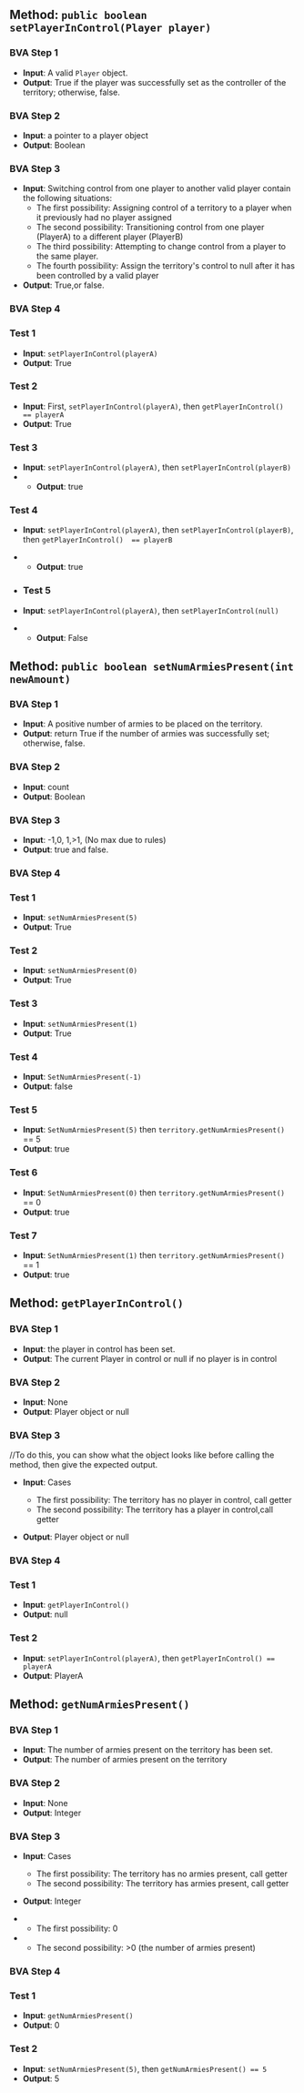 ## Method: `public boolean setPlayerInControl(Player player)`

### BVA Step 1
- **Input**: A valid `Player` object.
- **Output**: True if the player was successfully set as the controller of the territory; otherwise, false.

### BVA Step 2
- **Input**: a pointer to a player object
- **Output**: Boolean

### BVA Step 3
- **Input**: Switching control from one player to another valid player contain the following situations:
  - The first possibility: Assigning control of a territory to a player when it previously had no player assigned
  - The second possibility: Transitioning control from one player (PlayerA) to a different player (PlayerB)
  - The third possibility: Attempting to change control from a player to the same player.
  - The fourth possibility: Assign the territory's control to null after it has been controlled by a valid player
- **Output**: True,or false.
  
### BVA Step 4
### Test 1
- **Input**: `setPlayerInControl(playerA)`
- **Output**: True

### Test 2
- **Input**: First, `setPlayerInControl(playerA)`, then `getPlayerInControl()  == playerA`
- **Output**: True


### Test 3
- **Input**: `setPlayerInControl(playerA)`, then `setPlayerInControl(playerB)`
- - **Output**: true

### Test 4
- **Input**: `setPlayerInControl(playerA)`, then `setPlayerInControl(playerB)`, then `getPlayerInControl()  == playerB`
- - **Output**: true

- ### Test 5
- **Input**: `setPlayerInControl(playerA)`, then `setPlayerInControl(null)`
- - **Output**: False

## Method: `public boolean setNumArmiesPresent(int newAmount)`

### BVA Step 1
- **Input**: A positive number of armies to be placed on the territory.
- **Output**: return True if the number of armies was successfully set; otherwise, false.

### BVA Step 2
- **Input**: count
- **Output**: Boolean

### BVA Step 3
- **Input**: -1,0, 1,>1, (No max due to rules)
- **Output**: true and false.

### BVA Step 4

### Test 1
- **Input**: `setNumArmiesPresent(5)`
- **Output**: True

### Test 2
- **Input**: `setNumArmiesPresent(0)`
- **Output**: True
  
### Test 3
- **Input**: `setNumArmiesPresent(1)`
- **Output**: True

### Test 4
- **Input**: `SetNumArmiesPresent(-1)` 
- **Output**: false

### Test 5
- **Input**: `SetNumArmiesPresent(5)` then `territory.getNumArmiesPresent()` == 5
- **Output**: true

### Test 6
- **Input**: `SetNumArmiesPresent(0)` then `territory.getNumArmiesPresent()` == 0
- **Output**: true

### Test 7
- **Input**: `SetNumArmiesPresent(1)` then `territory.getNumArmiesPresent()` == 1
- **Output**: true


## Method: `getPlayerInControl()`

### BVA Step 1

- **Input**: the player in control has been set.
- **Output**: The current Player in control or null if no player is in control

### BVA Step 2

- **Input**: None
- **Output**: Player object or null

### BVA Step 3
//To do this, you can show what the object looks like before calling the method, then give the expected output.
- **Input**: Cases
  - The first possibility: The territory has no player in control, call getter
  - The second possibility: The territory has a player in control,call getter
  
- **Output**: Player object or null

### BVA Step 4

### Test 1
- **Input**: `getPlayerInControl()`
- **Output**: null

### Test 2
- **Input**: `setPlayerInControl(playerA)`, then `getPlayerInControl() == playerA`
- **Output**: PlayerA


## Method: `getNumArmiesPresent()`

### BVA Step 1

- **Input**: The number of armies present on the territory has been set.
- **Output**: The number of armies present on the territory

### BVA Step 2

- **Input**: None
- **Output**: Integer

### BVA Step 3

- **Input**: Cases
  - The first possibility: The territory has no armies present, call getter
  - The second possibility: The territory has armies present, call getter

- **Output**: Integer
- - The first possibility: 0
- - The second possibility: >0 (the number of armies present)

### BVA Step 4

### Test 1
- **Input**: `getNumArmiesPresent()`
- **Output**: 0

### Test 2
- **Input**: `setNumArmiesPresent(5)`, then `getNumArmiesPresent() == 5`
- **Output**: 5













